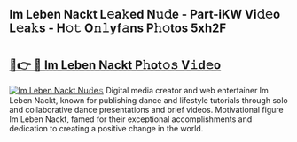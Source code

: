 ## Im Leben Nackt L𝚎a𝚔ed N𝚞𝚍e - Part-iKW Vi𝚍𝚎o L𝚎a𝚔s - H𝚘𝚝 O𝚗𝚕yf𝚊ns P𝚑𝚘tos 5xh2F

# <h2><a href="http://kf4sgu.oniu.top/?m=Im+Leben+Nackt">🔗👉 🔴 Im Leben Nackt P𝚑ot𝚘𝚜 V𝚒d𝚎o</a></h2>

[![Im Leben Nackt Nu𝚍e𝚜](https://i.imgur.com/0qMVB7G.gif)](http://kf4sgu.oniu.top/?m=Im+Leben+Nackt)
Digital media creator and web entertainer Im Leben Nackt, known for publishing dance and lifestyle tutorials through solo and collaborative dance presentations and brief videos. Motivational figure Im Leben Nackt, famed for their exceptional accomplishments and dedication to creating a positive change in the world.  
